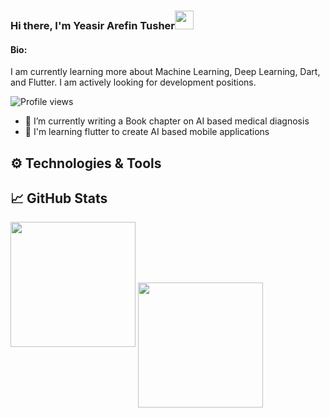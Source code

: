 ### Hi there, I'm Yeasir Arefin Tusher<img src="https://i.imgur.com/GNz3qCl.gif" width="30px">
#### Bio:
I am currently learning more about Machine Learning, Deep Learning, Dart, and
Flutter. I am actively looking for development positions.

![Profile views](https://gpvc.arturio.dev/shishir2sr)

- 🌱 I’m currently writing a Book chapter on AI based medical diagnosis
- 👯 I'm learning flutter to create AI based mobile applications



## ⚙️ Technologies & Tools

## &#x1f4c8; GitHub Stats

<img height="200" src="https://github-readme-stats.vercel.app/api?username=shishir2sr&count_private=true" />

<img align="center" height="200" src="https://github-profile-trophy.vercel.app/?username=shishir2sr&count_private=true"/>
